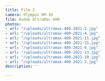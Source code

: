 ```yaml
---
title: Film 2
camera: Olympus OM-10
film: Kodak UltraMax 400
photos:
- url: "/uploads/ultramax-400-2021-2.jpg"
- url: "/uploads/ultramax-400-2021-4.jpg"
- url: "/uploads/ultramax-400-2021-11.jpg"
- url: "/uploads/ultramax-400-2021-15.jpg"
- url: "/uploads/ultramax-400-2021-9.jpg"
- url: "/uploads/ultramax-400-2021-13.jpg"
- url: "/uploads/ultramax-400-2021-10.jpg"
- url: "/uploads/ultramax-400-2021-3.jpg"
description: ''

---
```

